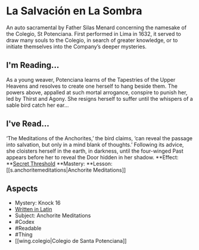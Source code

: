 # La Salvación en La Sombra
An auto sacramental by Father Silas Menard concerning the namesake of the Colegio, St Potenciana. First performed in Lima in 1632, it served to draw many souls to the Colegio, in search of greater knowledge, or to initiate themselves into the Company’s deeper mysteries.
## I'm Reading...
As a young weaver, Potenciana learns of the Tapestries of the Upper Heavens and resolves to create one herself to hang beside them. The powers above, appalled at such mortal arrogance, conspire to punish her, led by Thirst and Agony. She resigns herself to suffer until the whispers of a sable bird catch her ear…
## I've Read...
‘The Meditations of the Anchorites,’ the bird claims, ‘can reveal the passage into salvation, but only in a mind blank of thoughts.’ Following its advice, she cloisters herself in the earth, in darkness, until the four-winged Past appears before her to reveal the Door hidden in her shadow.
**Effect: **[Secret Threshold](https://uadaf.theevilroot.xyz/rowenarium/element/secret.threshold)
**Mastery: **Lesson: [[s.anchoritemeditations|Anchorite Meditations]]
## Aspects
- Mystery: Knock 16
- [Written in Latin](https://uadaf.theevilroot.xyz/rowenarium/element/w.latin)
- Subject: Anchorite Meditations
- #Codex
- #Readable
- #Thing
- [[wing.colegio|Colegio de Santa Potenciana]]